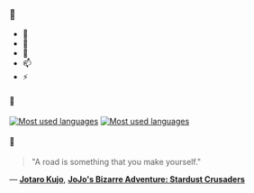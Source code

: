 ### 👋

- 🔭
- 🌱
- 💬
- 📫
- ⚡

#### 🧏

[![Most used languages](https://github-readme-stats-aynah.vercel.app/api/top-langs/?username=aynh&theme=solarized-dark&langs_count=6&layout=compact&hide_title=true)](https://github.com/anuraghazra/github-readme-stats#gh-dark-mode-only)
[![Most used languages](https://github-readme-stats-aynah.vercel.app/api/top-langs/?username=aynh&theme=solarized-light&langs_count=6&layout=compact&hide_title=true)](https://github.com/anuraghazra/github-readme-stats#gh-light-mode-only)

#### 💬

> "A road is something that you make yourself."

&mdash; [**Jotaro Kujo**](https://myanimelist.net/character.php?q=Jotaro%20Kujo&cat=character), [**JoJo's Bizarre Adventure: Stardust Crusaders**](https://myanimelist.net/search/all?q=JoJo's%20Bizarre%20Adventure%3A%20Stardust%20Crusaders&cat=all)
